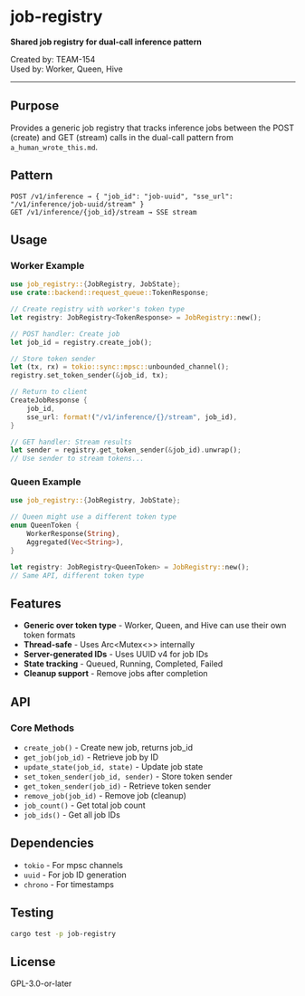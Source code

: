 # job-registry

**Shared job registry for dual-call inference pattern**

Created by: TEAM-154  
Used by: Worker, Queen, Hive

---

## Purpose

Provides a generic job registry that tracks inference jobs between the POST (create) and GET (stream) calls in the dual-call pattern from `a_human_wrote_this.md`.

## Pattern

```
POST /v1/inference → { "job_id": "job-uuid", "sse_url": "/v1/inference/job-uuid/stream" }
GET /v1/inference/{job_id}/stream → SSE stream
```

## Usage

### Worker Example

```rust
use job_registry::{JobRegistry, JobState};
use crate::backend::request_queue::TokenResponse;

// Create registry with worker's token type
let registry: JobRegistry<TokenResponse> = JobRegistry::new();

// POST handler: Create job
let job_id = registry.create_job();

// Store token sender
let (tx, rx) = tokio::sync::mpsc::unbounded_channel();
registry.set_token_sender(&job_id, tx);

// Return to client
CreateJobResponse {
    job_id,
    sse_url: format!("/v1/inference/{}/stream", job_id),
}

// GET handler: Stream results
let sender = registry.get_token_sender(&job_id).unwrap();
// Use sender to stream tokens...
```

### Queen Example

```rust
use job_registry::{JobRegistry, JobState};

// Queen might use a different token type
enum QueenToken {
    WorkerResponse(String),
    Aggregated(Vec<String>),
}

let registry: JobRegistry<QueenToken> = JobRegistry::new();
// Same API, different token type
```

## Features

- **Generic over token type** - Worker, Queen, and Hive can use their own token formats
- **Thread-safe** - Uses Arc<Mutex<>> internally
- **Server-generated IDs** - Uses UUID v4 for job IDs
- **State tracking** - Queued, Running, Completed, Failed
- **Cleanup support** - Remove jobs after completion

## API

### Core Methods

- `create_job()` - Create new job, returns job_id
- `get_job(job_id)` - Retrieve job by ID
- `update_state(job_id, state)` - Update job state
- `set_token_sender(job_id, sender)` - Store token sender
- `get_token_sender(job_id)` - Retrieve token sender
- `remove_job(job_id)` - Remove job (cleanup)
- `job_count()` - Get total job count
- `job_ids()` - Get all job IDs

## Dependencies

- `tokio` - For mpsc channels
- `uuid` - For job ID generation
- `chrono` - For timestamps

## Testing

```bash
cargo test -p job-registry
```

## License

GPL-3.0-or-later
